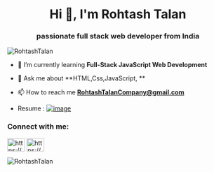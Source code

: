 <h1 align="center">Hi 👋, I'm Rohtash Talan</h1>
<h3 align="center">passionate full stack web developer from India</h3>

<p align="left"> <img src="https://komarev.com/ghpvc/?username=rohtashtalan&label=Profile%20views&color=0e75b6&style=flat" alt="RohtashTalan" /> </p>

- 🌱 I’m currently learning **Full-Stack JavaScript Web Development**

- 💬 Ask me about **HTML,Css,JavaScript, **

- 📫 How to reach me **RohtashTalanCompany@gmail.com**
- Resume : <a href="https://www.canva.com/design/DAFXEiQYmAc/p817P6LDeFfdgFnt8haQ6A/view?utm_content=DAFXEiQYmAc&utm_campaign=designshare&utm_medium=link&utm_source=publishsharelink" target="_blank"/>![image](https://img.shields.io/badge/Resume-red)</a>

<h3 align="left">Connect with me:</h3>
<p align="left">
<a href="https://www.linkedin.com/in/rohtashtalan/" target="blank"><img align="center" src="https://raw.githubusercontent.com/rahuldkjain/github-profile-readme-generator/master/src/images/icons/Social/linked-in-alt.svg" alt="https://www.linkedin.com/in/rohtashtalan/" height="30" width="40" /></a>
<a href="https://www.instagram.com/rohtashtalan/" target="blank"><img align="center" src="https://raw.githubusercontent.com/rahuldkjain/github-profile-readme-generator/master/src/images/icons/Social/instagram.svg" alt="https://www.instagram.com/rohtashtalan/" height="30" width="40" /></a>

  
  
  
<p><img align="center" src="https://github-readme-streak-stats.herokuapp.com/?user=RohtashTalan&theme=radical" alt="RohtashTalan" /></p>
